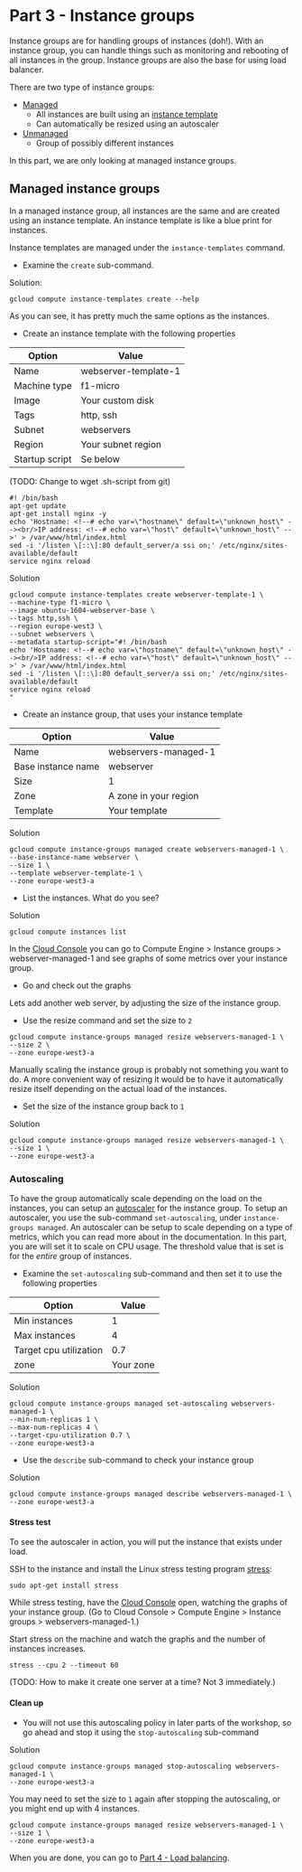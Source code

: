 # Part 3 - Instance groups
Instance groups are for handling groups of instances (doh!).
With an instance group, you can handle things such as monitoring and rebooting of all instances in the group.
Instance groups are also the base for using load balancer.

There are two type of instance groups:
* [Managed](https://cloud.google.com/compute/docs/instance-groups/)
    * All instances are built using an [instance template](https://cloud.google.com/compute/docs/instance-templates)
    * Can automatically be resized using an autoscaler
* [Unmanaged](https://cloud.google.com/compute/docs/instance-groups/unmanaged-groups)
    * Group of possibly different instances

In this part, we are only looking at managed instance groups.

## Managed instance groups
In a managed instance group, all instances are the same and are created using an instance template.
An instance template is like a blue print for instances.

Instance templates are managed under the `instance-templates` command.

* Examine the `create` sub-command.

Solution:
```
gcloud compute instance-templates create --help
```

As you can see, it has pretty much the same options as the instances.

* Create an instance template with the following properties

|Option | Value |
|-------|-------|
| Name | webserver-template-1 |
| Machine type | f1-micro |
| Image | Your custom disk|
| Tags | http, ssh |
| Subnet | webservers |
| Region | Your subnet region |
| Startup script | Se below |
(TODO: Change to wget .sh-script from git)
```
#! /bin/bash
apt-get update
apt-get install nginx -y
echo 'Hostname: <!--# echo var=\"hostname\" default=\"unknown_host\" --><br/>IP address: <!--# echo var=\"host\" default=\"unknown_host\" -->' > /var/www/html/index.html
sed -i '/listen \[::\]:80 default_server/a ssi on;' /etc/nginx/sites-available/default
service nginx reload
```

Solution
```
gcloud compute instance-templates create webserver-template-1 \
--machine-type f1-micro \
--image ubuntu-1604-webserver-base \
--tags http,ssh \
--region europe-west3 \
--subnet webservers \
--metadata startup-script="#! /bin/bash
echo 'Hostname: <!--# echo var=\"hostname\" default=\"unknown_host\" --><br/>IP address: <!--# echo var=\"host\" default=\"unknown_host\" -->' > /var/www/html/index.html
sed -i '/listen \[::\]:80 default_server/a ssi on;' /etc/nginx/sites-available/default
service nginx reload
"
```

* Create an instance group, that uses your instance template

|Option | Value |
|-------|-------|
| Name | webservers-managed-1 |
| Base instance name | webserver |
| Size |1 |
| Zone | A zone in your region |
| Template | Your template |

Solution
```
gcloud compute instance-groups managed create webservers-managed-1 \
--base-instance-name webserver \
--size 1 \
--template webserver-template-1 \
--zone europe-west3-a
```

* List the instances. What do you see?

Solution
```
gcloud compute instances list
```

In the [Cloud Console](https://console.cloud.google.com) you can go to Compute Engine > Instance groups > webserver-managed-1 and see graphs of some metrics over your instance group.

* Go and check out the graphs

Lets add another web server, by adjusting the size of the instance group.

* Use the resize command and set the size to `2`

```
gcloud compute instance-groups managed resize webservers-managed-1 \
--size 2 \
--zone europe-west3-a
```

Manually scaling the instance group is probably not something you want to do.
A more convenient way of resizing it would be to have it automatically resize itself depending on the actual load of the instances.

* Set the size of the instance group back to `1`

Solution
```
gcloud compute instance-groups managed resize webservers-managed-1 \
--size 1 \
--zone europe-west3-a
```

### Autoscaling
To have the group automatically scale depending on the load on the instances, you can setup an [autoscaler](https://cloud.google.com/compute/docs/autoscaler/) for the instance group.
To setup an autoscaler, you use the sub-command `set-autoscaling`, under `instance-groups managed`.
An autoscaler can be setup to scale depending on a type of metrics, which you can read more about in the documentation.
In this part, you are will set it to scale on CPU usage.
The threshold value that is set is for the _entire_ group of instances.

* Examine the `set-autoscaling` sub-command and then set it to use the following properties

| Option | Value |
|--------|-------|
| Min instances | 1 |
| Max instances | 4 |
| Target cpu utilization | 0.7 |
| zone | Your zone |

Solution
```
gcloud compute instance-groups managed set-autoscaling webservers-managed-1 \
--min-num-replicas 1 \
--max-num-replicas 4 \
--target-cpu-utilization 0.7 \
--zone europe-west3-a
```

* Use the `describe` sub-command to check your instance group

Solution
```
gcloud compute instance-groups managed describe webservers-managed-1 \
--zone europe-west3-a
```



#### Stress test
To see the autoscaler in action, you will put the instance that exists under load.

SSH to the instance and install the Linux stress testing program [stress](https://linux.die.net/man/1/stress):
```
sudo apt-get install stress
```

While stress testing, have the [Cloud Console](https://console.cloud.google.com) open, watching the graphs of your instance group.
(Go to Cloud Console > Compute Engine > Instance groups > webservers-managed-1.)

Start stress on the machine and watch the graphs and the number of instances increases.
```
stress --cpu 2 --timeout 60
```

(TODO: How to make it create one server at a time? Not 3 immediately.)

#### Clean up
* You will not use this autoscaling policy in later parts of the workshop, so go ahead and stop it using the `stop-autoscaling` sub-command

Solution
```
gcloud compute instance-groups managed stop-autoscaling webservers-managed-1 \
--zone europe-west3-a
```

You may need to set the size to `1` again after stopping the autoscaling, or you might end up with 4 instances.
```
gcloud compute instance-groups managed resize webservers-managed-1 \
--size 1 \
--zone europe-west3-a
```

When you are done, you can go to [Part 4 - Load balancing](../4-load-balancing).
